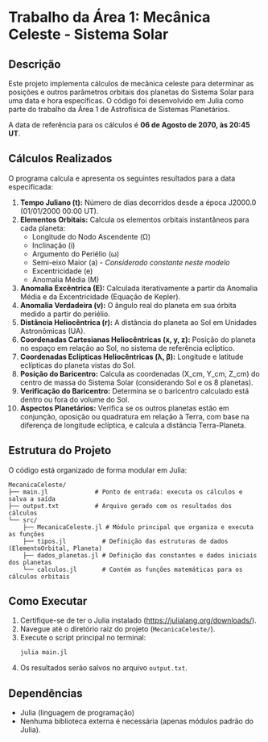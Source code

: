 # Trabalho da Área 1: Mecânica Celeste - Sistema Solar

## Descrição

Este projeto implementa cálculos de mecânica celeste para determinar as posições e outros parâmetros orbitais dos planetas do Sistema Solar para uma data e hora específicas. O código foi desenvolvido em Julia como parte do trabalho da Área 1 de Astrofísica de Sistemas Planetários.

A data de referência para os cálculos é **06 de Agosto de 2070, às 20:45 UT**.

## Cálculos Realizados

O programa calcula e apresenta os seguintes resultados para a data especificada:

1.  **Tempo Juliano (t):** Número de dias decorridos desde a época J2000.0 (01/01/2000 00:00 UT).
2.  **Elementos Orbitais:** Calcula os elementos orbitais instantâneos para cada planeta:
    - Longitude do Nodo Ascendente (Ω)
    - Inclinação (i)
    - Argumento do Periélio (ω)
    - Semi-eixo Maior (a) - _Considerado constante neste modelo_
    - Excentricidade (e)
    - Anomalia Média (M)
3.  **Anomalia Excêntrica (E):** Calculada iterativamente a partir da Anomalia Média e da Excentricidade (Equação de Kepler).
4.  **Anomalia Verdadeira (v):** O ângulo real do planeta em sua órbita medido a partir do periélio.
5.  **Distância Heliocêntrica (r):** A distância do planeta ao Sol em Unidades Astronômicas (UA).
6.  **Coordenadas Cartesianas Heliocêntricas (x, y, z):** Posição do planeta no espaço em relação ao Sol, no sistema de referência eclíptico.
7.  **Coordenadas Eclípticas Heliocêntricas (λ, β):** Longitude e latitude eclípticas do planeta vistas do Sol.
8.  **Posição do Baricentro:** Calcula as coordenadas (X_cm, Y_cm, Z_cm) do centro de massa do Sistema Solar (considerando Sol e os 8 planetas).
9.  **Verificação do Baricentro:** Determina se o baricentro calculado está dentro ou fora do volume do Sol.
10. **Aspectos Planetários:** Verifica se os outros planetas estão em conjunção, oposição ou quadratura em relação à Terra, com base na diferença de longitude eclíptica, e calcula a distância Terra-Planeta.

## Estrutura do Projeto

O código está organizado de forma modular em Julia:

```
MecanicaCeleste/
├── main.jl             # Ponto de entrada: executa os cálculos e salva a saída
├── output.txt          # Arquivo gerado com os resultados dos cálculos
└── src/
    ├── MecanicaCeleste.jl # Módulo principal que organiza e executa as funções
    ├── tipos.jl          # Definição das estruturas de dados (ElementoOrbital, Planeta)
    ├── dados_planetas.jl # Definição das constantes e dados iniciais dos planetas
    └── calculos.jl       # Contém as funções matemáticas para os cálculos orbitais
```

## Como Executar

1.  Certifique-se de ter o Julia instalado (https://julialang.org/downloads/).
2.  Navegue até o diretório raiz do projeto (`MecanicaCeleste/`).
3.  Execute o script principal no terminal:
    ```bash
    julia main.jl
    ```
4.  Os resultados serão salvos no arquivo `output.txt`.

## Dependências

- Julia (linguagem de programação)
- Nenhuma biblioteca externa é necessária (apenas módulos padrão do Julia).
